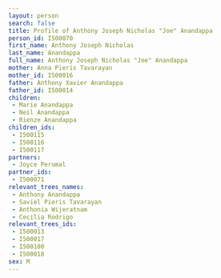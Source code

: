 ```yaml
---
layout: person
search: false
title: Profile of Anthony Joseph Nicholas "Joe" Anandappa
person_id: I500070
first_name: Anthony Joseph Nicholas
last_name: Anandappa
full_name: Anthony Joseph Nicholas "Joe" Anandappa
mother: Anna Pieris Tavarayan
mother_id: I500016
father: Anthony Xavier Anandappa
father_id: I500014
children:
 - Marie Anandappa
 - Neil Anandappa
 - Rienze Anandappa
children_ids:
 - I500115
 - I500116
 - I500117
partners:
 - Joyce Perumal
partner_ids:
 - I500071
relevant_trees_names:
 - Anthony Anandappa
 - Saviel Pieris Tavarayan
 - Anthonia Wijeratnam
 - Cecilia Rodrigo
relevant_trees_ids:
 - I500013
 - I500017
 - I500100
 - I500018
sex: M
---
```


